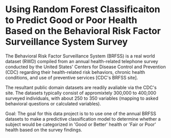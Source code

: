 # Using Random Forest Classificaiton to Predict Good or Poor Health Based on the Behavioral Risk Factor Surveillance System Survey

The Behavioral Risk Factor Surveillance System (BRFSS) is a real world dataset (RWD) compiled from an annual health-related telephone survey conducted by the United States' Centers for Disease Control and Prevention (CDC) regarding their health-related risk behaviors, chronic health conditions, and use of preventive services [CDC's BRFSS site].

The resultant public domain datasets are readily avaliable via the CDC's site. The datasets typically consist of appromixtely 300,000 to 400,000 surveyed individuals, with about 250 to 350 variables (mapping to asked behavioral questions or calculated variables).

Goal: The goal for this data project is to to use one of the annual BRFSS datasets to make a predictive classification model to determine whether a subject would be categorized in 'Good or Better' health or 'Fair or Poor' health based on the survey findings.
